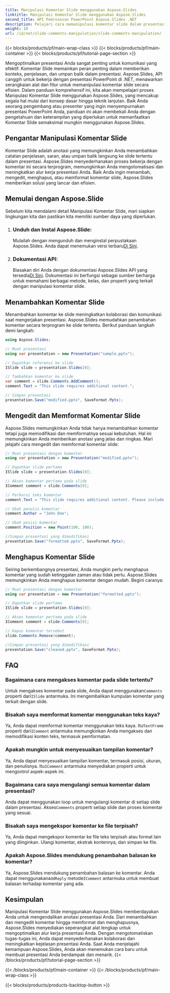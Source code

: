 ```yaml
---
title: Manipulasi Komentar Slide menggunakan Aspose.Slides
linktitle: Manipulasi Komentar Slide menggunakan Aspose.Slides
second_title: API Pemrosesan PowerPoint Aspose.Slides .NET
description: Pelajari cara memanipulasi komentar slide dalam presentasi PowerPoint menggunakan Aspose.Slides API untuk .NET. Jelajahi panduan langkah demi langkah dan contoh kode sumber untuk menambahkan, mengedit, dan memformat komentar slide.
weight: 10
url: /id/net/slide-comments-manipulation/slide-comments-manipulation/
---
```


{{< blocks/products/pf/main-wrap-class >}}
{{< blocks/products/pf/main-container >}}
{{< blocks/products/pf/tutorial-page-section >}}


Mengoptimalkan presentasi Anda sangat penting untuk komunikasi yang efektif. Komentar Slide memainkan peran penting dalam memberikan konteks, penjelasan, dan umpan balik dalam presentasi. Aspose.Slides, API canggih untuk bekerja dengan presentasi PowerPoint di .NET, menawarkan serangkaian alat dan fitur untuk memanipulasi komentar slide secara efisien. Dalam panduan komprehensif ini, kita akan mempelajari proses Manipulasi Komentar Slide menggunakan Aspose.Slides, yang mencakup segala hal mulai dari konsep dasar hingga teknik lanjutan. Baik Anda seorang pengembang atau presenter yang ingin menyempurnakan presentasi PowerPoint Anda, panduan ini akan membekali Anda dengan pengetahuan dan keterampilan yang diperlukan untuk memanfaatkan Komentar Slide semaksimal mungkin menggunakan Aspose.Slides.

## Pengantar Manipulasi Komentar Slide

Komentar Slide adalah anotasi yang memungkinkan Anda menambahkan catatan penjelasan, saran, atau umpan balik langsung ke slide tertentu dalam presentasi. Aspose.Slides menyederhanakan proses bekerja dengan komentar ini secara terprogram, memungkinkan Anda mengotomatisasi dan meningkatkan alur kerja presentasi Anda. Baik Anda ingin menambah, mengedit, menghapus, atau memformat komentar slide, Aspose.Slides memberikan solusi yang lancar dan efisien.

## Memulai dengan Aspose.Slide

Sebelum kita mendalami detail Manipulasi Komentar Slide, mari siapkan lingkungan kita dan pastikan kita memiliki sumber daya yang diperlukan.

1. ### Unduh dan Instal Aspose.Slide: 
	 Mulailah dengan mengunduh dan menginstal perpustakaan Aspose.Slides. Anda dapat menemukan versi terbaru[Di Sini](https://releases.aspose.com/slides/net/).

2. ### Dokumentasi API: 
	 Biasakan diri Anda dengan dokumentasi Aspose.Slides API yang tersedia[Di Sini](https://reference.aspose.com/slides/net/). Dokumentasi ini berfungsi sebagai sumber berharga untuk memahami berbagai metode, kelas, dan properti yang terkait dengan manipulasi komentar slide.

## Menambahkan Komentar Slide

Menambahkan komentar ke slide meningkatkan kolaborasi dan komunikasi saat mengerjakan presentasi. Aspose.Slides memudahkan penambahan komentar secara terprogram ke slide tertentu. Berikut panduan langkah demi langkah:

```csharp
using Aspose.Slides;

// Muat presentasi
using var presentation = new Presentation("sample.pptx");

// Dapatkan referensi ke slide
ISlide slide = presentation.Slides[0];

// Tambahkan komentar ke slide
var comment = slide.Comments.AddComment();
comment.Text = "This slide requires additional content.";

// Simpan presentasi
presentation.Save("modified.pptx", SaveFormat.Pptx);
```

## Mengedit dan Memformat Komentar Slide

Aspose.Slides memungkinkan Anda tidak hanya menambahkan komentar tetapi juga memodifikasi dan memformatnya sesuai kebutuhan. Hal ini memungkinkan Anda memberikan anotasi yang jelas dan ringkas. Mari jelajahi cara mengedit dan memformat komentar slide:

```csharp
// Muat presentasi dengan komentar
using var presentation = new Presentation("modified.pptx");

// Dapatkan slide pertama
ISlide slide = presentation.Slides[0];

// Akses komentar pertama pada slide
IComment comment = slide.Comments[0];

// Perbarui teks komentar
comment.Text = "This slide requires additional content. Please include relevant statistics.";

// Ubah penulis komentar
comment.Author = "John Doe";

// Ubah posisi komentar
comment.Position = new Point(100, 100);

//Simpan presentasi yang dimodifikasi
presentation.Save("formatted.pptx", SaveFormat.Pptx);
```

## Menghapus Komentar Slide

Seiring berkembangnya presentasi, Anda mungkin perlu menghapus komentar yang sudah ketinggalan zaman atau tidak perlu. Aspose.Slides memungkinkan Anda menghapus komentar dengan mudah. Begini caranya:

```csharp
// Muat presentasi dengan komentar
using var presentation = new Presentation("formatted.pptx");

// Dapatkan slide pertama
ISlide slide = presentation.Slides[0];

// Akses komentar pertama pada slide
IComment comment = slide.Comments[0];

// Hapus komentar tersebut
slide.Comments.Remove(comment);

//Simpan presentasi yang dimodifikasi
presentation.Save("cleaned.pptx", SaveFormat.Pptx);
```

## FAQ

### Bagaimana cara mengakses komentar pada slide tertentu?

Untuk mengakses komentar pada slide, Anda dapat menggunakan`Comments` properti dari`ISlide` antarmuka. Ini mengembalikan kumpulan komentar yang terkait dengan slide.

### Bisakah saya memformat komentar menggunakan teks kaya?

 Ya, Anda dapat memformat komentar menggunakan teks kaya. Itu`TextFrame` properti dari`IComment` antarmuka memungkinkan Anda mengakses dan memodifikasi konten teks, termasuk pemformatan.

### Apakah mungkin untuk menyesuaikan tampilan komentar?

 Ya, Anda dapat menyesuaikan tampilan komentar, termasuk posisi, ukuran, dan penulisnya. Itu`IComment` antarmuka menyediakan properti untuk mengontrol aspek-aspek ini.

### Bagaimana cara saya mengulangi semua komentar dalam presentasi?

 Anda dapat menggunakan loop untuk mengulangi komentar di setiap slide dalam presentasi. Akses`Comments` properti setiap slide dan proses komentar yang sesuai.

### Bisakah saya mengekspor komentar ke file terpisah?

Ya, Anda dapat mengekspor komentar ke file teks terpisah atau format lain yang diinginkan. Ulangi komentar, ekstrak kontennya, dan simpan ke file.

### Apakah Aspose.Slides mendukung penambahan balasan ke komentar?

 Ya, Aspose.Slides mendukung penambahan balasan ke komentar. Anda dapat menggunakan`AddReply` metode`IComment` antarmuka untuk membuat balasan terhadap komentar yang ada.

## Kesimpulan

Manipulasi Komentar Slide menggunakan Aspose.Slides memberdayakan Anda untuk mengendalikan anotasi presentasi Anda. Dari menambahkan dan mengedit komentar hingga memformat dan menghapusnya, Aspose.Slides menyediakan seperangkat alat lengkap untuk mengoptimalkan alur kerja presentasi Anda. Dengan mengotomatiskan tugas-tugas ini, Anda dapat menyederhanakan kolaborasi dan meningkatkan kejelasan presentasi Anda. Saat Anda menjelajahi kemampuan Aspose.Slides, Anda akan menemukan cara baru untuk membuat presentasi Anda berdampak dan menarik.
{{< /blocks/products/pf/tutorial-page-section >}}

{{< /blocks/products/pf/main-container >}}
{{< /blocks/products/pf/main-wrap-class >}}

{{< blocks/products/products-backtop-button >}}
